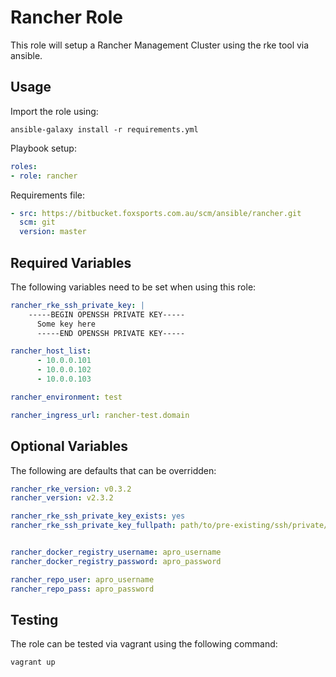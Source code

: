 # Rancher Role

This role will setup a Rancher Management Cluster using the rke tool via ansible.

## Usage

Import the role using:

```shell
ansible-galaxy install -r requirements.yml
```

Playbook setup:

```yaml
roles:
- role: rancher
```

Requirements file:

```yaml
- src: https://bitbucket.foxsports.com.au/scm/ansible/rancher.git
  scm: git
  version: master
```

## Required Variables

The following variables need to be set when using this role:

```yaml
rancher_rke_ssh_private_key: |
    -----BEGIN OPENSSH PRIVATE KEY-----
      Some key here
      -----END OPENSSH PRIVATE KEY-----

rancher_host_list:
      - 10.0.0.101
      - 10.0.0.102
      - 10.0.0.103

rancher_environment: test

rancher_ingress_url: rancher-test.domain

```

## Optional Variables

The following are defaults that can be overridden:

```yaml
rancher_rke_version: v0.3.2
rancher_version: v2.3.2

rancher_rke_ssh_private_key_exists: yes
rancher_rke_ssh_private_key_fullpath: path/to/pre-existing/ssh/private/key


rancher_docker_registry_username: apro_username
rancher_docker_registry_password: apro_password

rancher_repo_user: apro_username
rancher_repo_pass: apro_password
```

## Testing

The role can be tested via vagrant using the following command:

```shell
vagrant up
```
